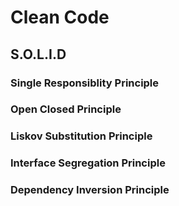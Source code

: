 # Clean Code

## S.O.L.I.D

### Single Responsiblity Principle

### Open Closed Principle

### Liskov Substitution Principle

### Interface Segregation Principle

### Dependency Inversion Principle